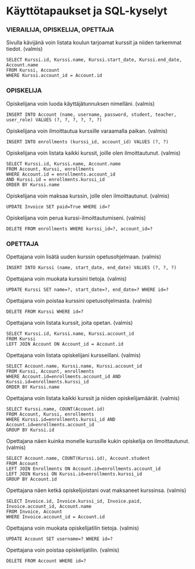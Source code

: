 # Käyttötapaukset ja SQL-kyselyt

### VIERAILIJA, OPISKELIJA, OPETTAJA

Sivulla kävijänä voin listata koulun tarjoamat kurssit ja niiden tarkemmat tiedot. (valmis)

    SELECT Kurssi.id, Kurssi.name, Kurssi.start_date, Kurssi.end_date, Account.name 
    FROM Kurssi, Account
    WHERE Kurssi.account_id = Account.id

### OPISKELIJA

Opiskelijana voin luoda käyttäjätunnuksen nimelläni. (valmis)

    INSERT INTO Account (name, username, password, student, teacher, user_role) VALUES (?, ?, ?, ?, ?, ?)

Opiskelijana voin ilmoittautua kurssille varaamalla paikan. (valmis)

    INSERT INTO enrollments (kurssi_id, account_id) VALUES (?, ?)

Opiskelijana voin listata kaikki kurssit, joille olen ilmoittautunut. (valmis)

    SELECT Kurssi.id, Kurssi.name, Account.name
    FROM Account, Kurssi, enrollments
    WHERE Account.id = enrollments.account_id
    AND Kurssi.id = enrollments.kurssi_id
    ORDER BY Kurssi.name

Opiskelijana voin maksaa kurssin, jolle olen ilmoittautunut. (valmis)

    UPDATE Invoice SET paid=True WHERE id=?

Opiskelijana voin perua kurssi-ilmoittautumiseni. (valmis)

    DELETE FROM enrollments WHERE kurssi_id=?, account_id=?


### OPETTAJA

Opettajana voin lisätä uuden kurssin opetusohjelmaan. (valmis)

    INSERT INTO Kurssi (name, start_date, end_date) VALUES (?, ?, ?)

Opettajana voin muokata kurssini tietoja. (valmis)

    UPDATE Kurssi SET name=?, start_date=?, end_date=? WHERE id=?

Opettajana voin poistaa kurssini opetusohjelmasta. (valmis)

    DELETE FROM Kurssi WHERE id=?

Opettajana voin listata kurssit, joita opetan. (valmis)

    SELECT Kurssi.id, Kurssi.name, Kurssi.account_id
    FROM Kurssi
    LEFT JOIN Account ON Account_id = Account.id

Opettajana voin listata opiskelijani kursseillani. (valmis)

    SELECT Account.name, Kurssi.name, Kurssi.account_id
    FROM Kurssi, Account, enrollments
    WHERE Account.id=enrollments.account_id AND Kurssi.id=enrollments.kurssi_id
    ORDER BY Kurssi.name

Opettajana voin listata kaikki kurssit ja niiden opiskelijamäärät. (valmis)

    SELECT Kurssi.name, COUNT(Account.id)
    FROM Account, Kurssi, enrollments
    WHERE Kurssi.id=enrollments.kurssi_id AND Account.id=enrollments.account_id
    GROUP BY Kurssi.id

Opettajana näen kuinka monelle kurssille kukin opiskelija on ilmoittautunut. (valmis)

    SELECT Account.name, COUNT(Kurssi.id), Account.student
    FROM Account
    LEFT JOIN Enrollments ON Account.id=enrollments.account_id
    LEFT JOIN Kurssi ON Kurssi.id=enrollments.kurssi_id
    GROUP BY Account.id

Opettajana näen ketkä opiskelijoistani ovat maksaneet kurssinsa. (valmis)

    SELECT Invoice.id, Invoice.kurssi_id, Invoice.paid, Invoice.account_id, Account.name
    FROM Invoice, Account
    WHERE Invoice.account_id = Account.id

Opettajana voin muokata opiskelijatilin tietoja. (valmis)

    UPDATE Account SET username=? WHERE id=?

Opettajana voin poistaa opiskelijatilin. (valmis)

    DELETE FROM Account WHERE id=?
